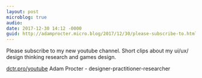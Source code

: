 ```yaml
---
layout: post
microblog: true
audio: 
date: 2017-12-30 14:12 -0000
guid: http://adamprocter.micro.blog/2017/12/30/please-subscribe-to.html
---
```

Please subscribe to my new youtube channel. 
Short clips about my ui/ux/ design thinking research and games design.

[dctr.pro/youtube](http://dctr.pro/youtube)
Adam Procter - designer-practitioner-researcher
